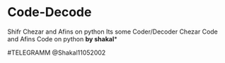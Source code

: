 # Code-Decode
Shifr Chezar and Afins on python
Its some Coder/Decoder Chezar Code and Afins Code on python
******by shakal*******

#TELEGRAMM @Shakal11052002

